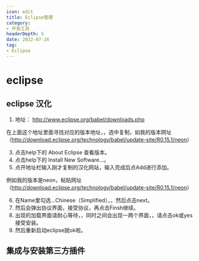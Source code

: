 ```yaml
---
icon: edit
title: Eclipse管理
category: 
- 开发工具
headerDepth: 5
date: 2022-07-26
tag:
- Eclipse
---
```


<!-- more -->

# eclipse

## eclipse 汉化

1) 地址：  <http://www.eclipse.org/babel/downloads.php>

在上面这个地址里面寻找对应的版本地址，，选中复制，如我的版本网址（<http://download.eclipse.org/technology/babel/update-site/R0.15.1/neon>）

3) 点击help下的  About Eclipse   查看版本。
4) 点击help下的    Install New Software...。
5) 点开地址栏输入刚才复制的汉化网站，输入完成后点Add进行添加。  

例如我的版本是neon，粘贴网址（<http://download.eclipse.org/technology/babel/update-site/R0.15.1/neon>）

6) 在Name里勾选...Chinese（Simplified），，然后点击next。
7) 然后会弹出协议界面，接受协议，再点击Finsh继续。
8) 出现的加载界面请耐心等待，，同时之间会出现一两个界面，，请点击ok或yes接受安装。
9) 然后重新启动eclipse就ok啦。

## 集成与安装第三方插件
